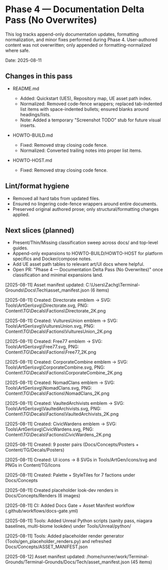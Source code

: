 # Phase 4 — Documentation Delta Pass (No Overwrites)

This log tracks append-only documentation updates, formatting normalization, and minor fixes performed during Phase 4. User-authored content was not overwritten; only appended or formatting-normalized where safe.

Date: 2025-08-11

## Changes in this pass

- README.md
  - Added: Quickstart (UE5), Repository map, UE asset path index.
  - Normalized: Removed code-fence wrappers; replaced tab-indented list items with space-indented bullets; ensured blanks around headings/lists.
  - Note: Added a temporary "Screenshot TODO" stub for future visual inserts.

- HOWTO-BUILD.md
  - Fixed: Removed stray closing code fence.
  - Normalized: Converted trailing notes into proper list items.

- HOWTO-HOST.md
  - Fixed: Removed stray closing code fence.

## Lint/format hygiene

- Removed all hard tabs from updated files.
- Ensured no lingering code-fence wrappers around entire documents.
- Preserved original authored prose; only structural/formatting changes applied.

## Next slices (planned)

- Present/Thin/Missing classification sweep across docs/ and top-level guides.
- Append-only expansions to HOWTO-BUILD/HOWTO-HOST for platform specifics and Docker/compose notes.
- Add UE asset path tables to relevant art/UI docs where helpful.
- Open PR: "Phase 4 — Documentation Delta Pass (No Overwrites)" once classification and minimal expansions land.

[2025-08-11] Asset manifest updated: C:\Users\Zachg\Terminal-Grounds\Docs\Tech\asset_manifest.json (6 items)

[2025-08-11] Created: Directorate emblem -> SVG: Tools\ArtGen\svg\Directorate.svg, PNG: Content\TG\Decals\Factions\Directorate_2K.png

[2025-08-11] Created: VulturesUnion emblem -> SVG: Tools\ArtGen\svg\VulturesUnion.svg, PNG: Content\TG\Decals\Factions\VulturesUnion_2K.png

[2025-08-11] Created: Free77 emblem -> SVG: Tools\ArtGen\svg\Free77.svg, PNG: Content\TG\Decals\Factions\Free77_2K.png

[2025-08-11] Created: CorporateCombine emblem -> SVG: Tools\ArtGen\svg\CorporateCombine.svg, PNG: Content\TG\Decals\Factions\CorporateCombine_2K.png

[2025-08-11] Created: NomadClans emblem -> SVG: Tools\ArtGen\svg\NomadClans.svg, PNG: Content\TG\Decals\Factions\NomadClans_2K.png

[2025-08-11] Created: VaultedArchivists emblem -> SVG: Tools\ArtGen\svg\VaultedArchivists.svg, PNG: Content\TG\Decals\Factions\VaultedArchivists_2K.png

[2025-08-11] Created: CivicWardens emblem -> SVG: Tools\ArtGen\svg\CivicWardens.svg, PNG: Content\TG\Decals\Factions\CivicWardens_2K.png

[2025-08-11] Created: 9 poster pairs (Docs/Concepts/Posters + Content/TG/Decals/Posters)

[2025-08-11] Created: UI icons -> 8 SVGs in Tools/ArtGen/icons/svg and PNGs in Content/TG/Icons

[2025-08-11] Created: Palette + StyleTiles for 7 factions under Docs/Concepts

[2025-08-11] Created placeholder look-dev renders in Docs/Concepts/Renders (6 images)

[2025-08-11] CI: Added Docs Gate + Asset Manifest workflow (.github/workflows/docs-gate.yml)

[2025-08-11] Tools: Added Unreal Python scripts (sanity pass, niagara baselines, multi-biome lookdev) under Tools/Unreal/python/

[2025-08-11] Tools: Added placeholder render generator (Tools/gen_placeholder_renders.py) and refreshed Docs/Concepts/ASSET_MANIFEST.json

[2025-08-12] Asset manifest updated: /home/runner/work/Terminal-Grounds/Terminal-Grounds/Docs/Tech/asset_manifest.json (45 items)

